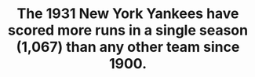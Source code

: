 ---
title:      
  - The 1931 New York Yankees have scored more runs in a single season (1,067) than any other team since 1900.
secondary:
  - The Yankees also have the second and third highest runs count with the 1936 team (1,065) and the 1930 team (1,062).
reference:
  - http://www.baseball-reference.com/games/situational.cgi?from=1900&to=2014&0=2&1=3&rsgtlt=gt&rs=5&ragtlt=gt&ra=5&2=6&trgtlt=gt&tr=10&3=8&mvgtlt=gt&mv=10&4=10&owlsgtlt=gt&owls=.500&sortby=WP&teams=team&years=each&submit=Run+Situation
---